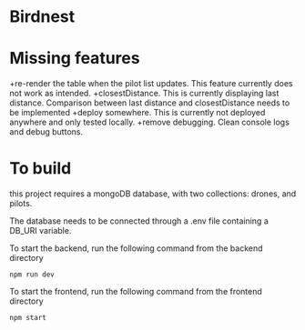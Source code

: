 # Birdnest
# Missing features

+re-render the table when the pilot list updates. This feature currently does not work as intended.
+closestDistance. This is currently displaying last distance. Comparison between last distance and closestDistance needs to be implemented
+deploy somewhere. This is currently not deployed anywhere and only tested locally.
+remove debugging. Clean console logs and debug buttons.

# To build

this project requires a mongoDB database, with two collections: drones, and pilots.

The database needs to be connected through a .env file containing a DB_URI variable.


To start the backend, run the following command from the backend directory
```
npm run dev
```


To start the frontend, run the following command from the frontend directory
```
npm start
```

